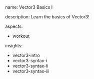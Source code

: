 name: Vector3 Basics I

description: Learn the basics of Vector3!

aspects:
- workout

insights:
- vector3-intro
- vector3-syntax-i
- vector3-syntax-ii
- vector3-syntax-iii

